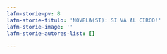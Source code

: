 ```yaml
---
lafm-storie-pv: 8
lafm-storie-titulo: 'NOVELA(ST): SI VA AL CIRCO!'
lafm-storie-image: ''
lafm-storie-autores-list: []

---
```

